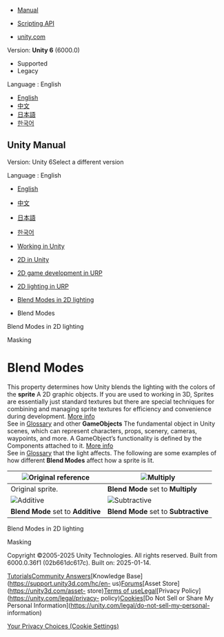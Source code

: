 [](https://docs.unity3d.com)

  * [Manual](../Manual/index.html)
  * [Scripting API](../ScriptReference/index.html)

  * [unity.com](https://unity.com/)

Version: **Unity 6** (6000.0)

  * Supported
  * Legacy

Language : English

  * [English](/Manual/urp/2d-light-blend-modes.html)
  * [中文](/cn/current/Manual/urp/2d-light-blend-modes.html)
  * [日本語](/ja/current/Manual/urp/2d-light-blend-modes.html)
  * [한국어](/kr/current/Manual/urp/2d-light-blend-modes.html)

[](https://docs.unity3d.com)

## Unity Manual

Version: Unity 6Select a different version

Language : English

  * [English](/Manual/urp/2d-light-blend-modes.html)
  * [中文](/cn/current/Manual/urp/2d-light-blend-modes.html)
  * [日本語](/ja/current/Manual/urp/2d-light-blend-modes.html)
  * [한국어](/kr/current/Manual/urp/2d-light-blend-modes.html)

  * [Working in Unity](../working-in-unity.html)
  * [2D in Unity](../Unity2D.html)
  * [2D game development in URP](../2d-urp-landing.html)
  * [2D lighting in URP](../urp/2d-index.html)
  * [Blend Modes in 2D lighting](../urp/2d-light-blending.html)
  * Blend Modes

[](../urp/2d-light-blending.html)

Blend Modes in 2D lighting

[](../urp/2d-light-masking.html)

Masking

# Blend Modes

This property determines how Unity blends the lighting with the colors of the
**sprite** A 2D graphic objects. If you are used to working in 3D, Sprites are
essentially just standard textures but there are special techniques for
combining and managing sprite textures for efficiency and convenience during
development. [More info](../sprite/sprite-landing.html)  
See in [Glossary](../Glossary.html#Sprite) and other **GameObjects** The
fundamental object in Unity scenes, which can represent characters, props,
scenery, cameras, waypoints, and more. A GameObject’s functionality is defined
by the Components attached to it. [More info](../class-GameObject.html)  
See in [Glossary](../Glossary.html#GameObject) that the light affects. The
following are some examples of how different **Blend Modes** affect how a
sprite is lit.

![Original reference](../../uploads/urp/2D/image_40.png) | ![Multiply](../../uploads/urp/2D/image_41.png)  
---|---  
Original sprite. |  **Blend Mode** set to **Multiply**  
![Additive](../../uploads/urp/2D/image_42.png) | ![Subtractive](../../uploads/urp/2D/image_43.png)  
**Blend Mode** set to **Additive** |  **Blend Mode** set to **Subtractive**  
  
[](../urp/2d-light-blending.html)

Blend Modes in 2D lighting

[](../urp/2d-light-masking.html)

Masking

Copyright ©2005-2025 Unity Technologies. All rights reserved. Built from
6000.0.36f1 (02b661dc617c). Built on: 2025-01-14.

[Tutorials](https://learn.unity.com/)[Community
Answers](https://answers.unity3d.com)[Knowledge
Base](https://support.unity3d.com/hc/en-
us)[Forums](https://forum.unity3d.com)[Asset Store](https://unity3d.com/asset-
store)[Terms of
use](https://docs.unity3d.com/Manual/TermsOfUse.html)[Legal](https://unity.com/legal)[Privacy
Policy](https://unity.com/legal/privacy-
policy)[Cookies](https://unity.com/legal/cookie-policy)[Do Not Sell or Share
My Personal Information](https://unity.com/legal/do-not-sell-my-personal-
information)

[Your Privacy Choices (Cookie Settings)](javascript:void\(0\);)

